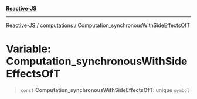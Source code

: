 [**Reactive-JS**](../../README.md)

***

[Reactive-JS](../../README.md) / [computations](../README.md) / Computation\_synchronousWithSideEffectsOfT

# Variable: Computation\_synchronousWithSideEffectsOfT

> `const` **Computation\_synchronousWithSideEffectsOfT**: unique `symbol`
